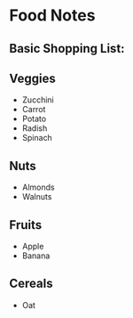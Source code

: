 # Food Notes

## Basic Shopping List:

## Veggies

  * Zucchini 
  * Carrot
  * Potato
  * Radish
  * Spinach

## Nuts

  * Almonds
  * Walnuts

## Fruits

  * Apple
  * Banana


## Cereals

  * Oat


